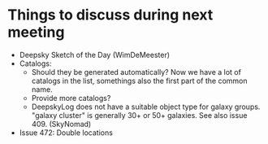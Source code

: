 # Things to discuss during next meeting

+ Deepsky Sketch of the Day (WimDeMeester)
+ Catalogs: 
  + Should they be generated automatically? Now we have a lot of catalogs in the list, somethings also the first part of the common name.
  + Provide more catalogs?
  + DeepskyLog does not have a suitable object type for galaxy groups. "galaxy cluster" is generally 30+ or 50+ galaxies. See also issue 409. (SkyNomad)
+ Issue 472: Double locations
